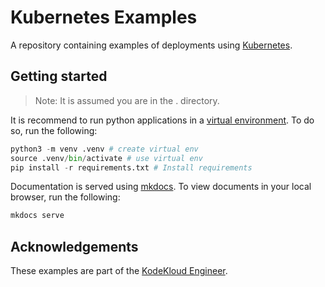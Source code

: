 # Kubernetes Examples

A repository containing examples of deployments using [Kubernetes](https://kubernetes.io/).

## Getting started

> Note: It is assumed you are in the . directory.

It is recommend to run python applications in a [virtual environment](https://docs.python.org/3/library/venv.html). To do so, run the following:

```python
python3 -m venv .venv # create virtual env
source .venv/bin/activate # use virtual env
pip install -r requirements.txt # Install requirements
```

Documentation is served using [mkdocs](https://www.mkdocs.org/). To view documents in your local browser, run the following:

```bash
mkdocs serve
```

## Acknowledgements

These examples are part of the [KodeKloud Engineer](https://engineer.kodekloud.com).
